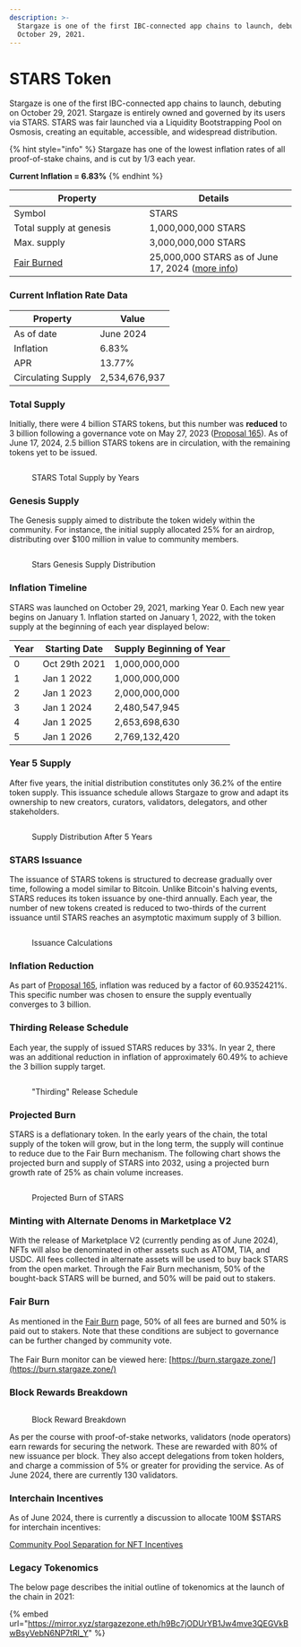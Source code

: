 ```yaml
---
description: >-
  Stargaze is one of the first IBC-connected app chains to launch, debuting on
  October 29, 2021.
---
```


# STARS Token

Stargaze is one of the first IBC-connected app chains to launch, debuting on October 29, 2021. Stargaze is entirely owned and governed by its users via STARS. STARS was fair launched via a Liquidity Bootstrapping Pool on Osmosis, creating an equitable, accessible, and widespread distribution.

{% hint style="info" %}
Stargaze has one of the lowest inflation rates of all proof-of-stake chains, and is cut by 1/3 each year.

**Current Inflation = 6.83%**
{% endhint %}

<table><thead><tr><th width="226">Property</th><th>Details</th><th data-hidden></th></tr></thead><tbody><tr><td>Symbol</td><td>STARS</td><td></td></tr><tr><td>Total supply at genesis</td><td>1,000,000,000 STARS</td><td></td></tr><tr><td>Max. supply</td><td>3,000,000,000 STARS</td><td></td></tr><tr><td><a data-footnote-ref href="#user-content-fn-1">Fair Burned</a> </td><td>25,000,000 STARS as of June 17, 2024 (<a href="https://burn.stargaze.zone/">more info</a>)</td><td></td></tr></tbody></table>

### Current Inflation Rate Data

| Property           | Value         |
| ------------------ | ------------- |
| As of date         | June 2024     |
| Inflation          | 6.83%         |
| APR                | 13.77%        |
| Circulating Supply | 2,534,676,937 |

### Total Supply&#x20;

Initially, there were 4 billion STARS tokens, but this number was **reduced** to 3 billion following a governance vote on May 27, 2023 ([Proposal 165](https://www.mintscan.io/stargaze/proposals/165)). As of June 17, 2024, 2.5 billion STARS tokens are in circulation, with the remaining tokens yet to be issued.

<figure><img src="../.gitbook/assets/image.png" alt=""><figcaption><p>STARS Total Supply by Years</p></figcaption></figure>

### Genesis Supply

The Genesis supply aimed to distribute the token widely within the community. For instance, the initial supply allocated 25% for an airdrop, distributing over $100 million in value to community members.

<figure><img src="../.gitbook/assets/image (4).png" alt=""><figcaption><p>Stars Genesis Supply Distribution</p></figcaption></figure>

### Inflation Timeline

STARS was launched on October 29, 2021, marking Year 0. Each new year begins on January 1. Inflation started on January 1, 2022, with the token supply at the beginning of each year displayed below:

| Year | Starting Date | Supply Beginning of Year |
| ---- | ------------- | ------------------------ |
| 0    | Oct 29th 2021 | 1,000,000,000            |
| 1    | Jan 1 2022    | 1,000,000,000            |
| 2    | Jan 1 2023    | 2,000,000,000            |
| 3    | Jan 1 2024    | 2,480,547,945            |
| 4    | Jan 1 2025    | 2,653,698,630            |
| 5    | Jan 1 2026    | 2,769,132,420            |

### Year 5 Supply

After five years, the initial distribution constitutes only 36.2% of the entire token supply. This issuance schedule allows Stargaze to grow and adapt its ownership to new creators, curators, validators, delegators, and other stakeholders.

<figure><img src="../.gitbook/assets/image (50).png" alt=""><figcaption><p>Supply Distribution After 5 Years</p></figcaption></figure>

### STARS Issuance

The issuance of STARS tokens is structured to decrease gradually over time, following a model similar to Bitcoin. Unlike Bitcoin's halving events, STARS reduces its token issuance by one-third annually. Each year, the number of new tokens created is reduced to two-thirds of the current issuance until STARS reaches an asymptotic maximum supply of 3 billion.

<figure><img src="../.gitbook/assets/Screenshot 2024-06-28 at 3.53.19 PM.png" alt=""><figcaption><p>Issuance Calculations</p></figcaption></figure>

### Inflation Reduction

As part of [Proposal 165](https://www.mintscan.io/stargaze/proposals/165), inflation was reduced by a factor of 60.9352421%. This specific number was chosen to ensure the supply eventually converges to 3 billion.

### Thirding Release Schedule

Each year, the supply of issued STARS reduces by 33%. In year 2, there was an additional reduction in inflation of approximately 60.49% to achieve the 3 billion supply target.

<figure><img src="../.gitbook/assets/image (9).png" alt=""><figcaption><p>"Thirding" Release Schedule</p></figcaption></figure>

### Projected Burn

STARS is a deflationary token. In the early years of the chain, the total supply of the token will grow, but in the long term, the supply will continue to reduce due to the Fair Burn mechanism. The following chart shows the projected burn and supply of STARS into 2032, using a projected burn growth rate of 25% as chain volume increases.

<figure><img src="../.gitbook/assets/image.png" alt=""><figcaption><p>Projected Burn of STARS</p></figcaption></figure>

### Minting with Alternate Denoms in Marketplace V2

With the release of Marketplace V2 (currently pending as of June 2024), NFTs will also be denominated in other assets such as ATOM, TIA, and USDC. All fees collected in alternate assets will be used to buy back STARS from the open market. Through the Fair Burn mechanism, 50% of the bought-back STARS will be burned, and 50% will be paid out to stakers.&#x20;

### Fair Burn

As mentioned in the [Fair Burn](fair-burn.md) page, 50% of all fees are burned and 50% is paid out to stakers. Note that these conditions are subject to governance can be further changed by community vote. \
\
The Fair Burn monitor can be viewed here: [https://burn.stargaze.zone/](https://burn.stargaze.zone/)

### Block Rewards Breakdown

<figure><img src="../.gitbook/assets/image (7).png" alt=""><figcaption><p>Block Reward Breakdown</p></figcaption></figure>

As per the course with proof-of-stake networks, validators (node operators) earn rewards for securing the network. These are rewarded with 80% of new issuance per block. They also accept delegations from token holders, and charge a commission of 5% or greater for providing the service. As of June 2024, there are currently 130 validators.&#x20;

### Interchain Incentives

As of June 2024, there is currently a discussion to allocate 100M $STARS for interchain incentives:&#x20;

[Community Pool Separation for NFT Incentives](https://commonwealth.im/stargaze/discussion/23042-community-pool-separation-for-interchain-nft-incentives)

### Legacy Tokenomics

The below page describes the initial outline of tokenomics at the launch of the chain in 2021:&#x20;

{% embed url="https://mirror.xyz/stargazezone.eth/h9Bc7jODUrYB1Jw4mve3QEGVkBwBsyVebN6NP7tRl_Y" %}

[^1]: A mechanism where a portion of protocol fees are burned and redistributed to stakers.
